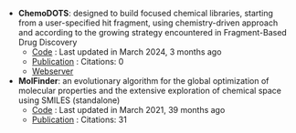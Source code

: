 - **ChemoDOTS**: designed to build focused chemical libraries, starting from a user-specified hit fragment, using chemistry-driven approach and according to the growing strategy encountered in Fragment-Based Drug Discovery
	- [Code](https://github.com/iSCBTeam/ChemoDOTS) : Last updated in March 2024, 3 months ago
	- [Publication](https://doi.org/10.1093/nar/gkae326) : Citations: 0
	- [Webserver](https://chemodots.marseille.inserm.fr/)
- **MolFinder**: an evolutionary algorithm for the global optimization of molecular properties and the extensive exploration of chemical space using SMILES (standalone)
	- [Code](https://github.com/duaibeom/MolFinder) : Last updated in March 2021, 39 months ago
	- [Publication](https://doi.org/10.1186/s13321-021-00501-7) : Citations: 31
